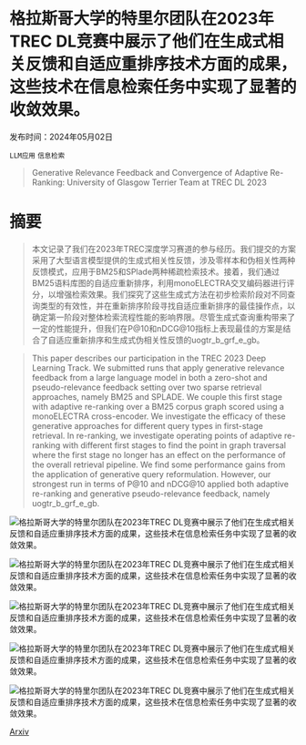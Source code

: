 # 格拉斯哥大学的特里尔团队在2023年TREC DL竞赛中展示了他们在生成式相关反馈和自适应重排序技术方面的成果，这些技术在信息检索任务中实现了显著的收敛效果。

发布时间：2024年05月02日

`LLM应用` `信息检索`

> Generative Relevance Feedback and Convergence of Adaptive Re-Ranking: University of Glasgow Terrier Team at TREC DL 2023

# 摘要

> 本文记录了我们在2023年TREC深度学习赛道的参与经历。我们提交的方案采用了大型语言模型提供的生成式相关性反馈，涉及零样本和伪相关性两种反馈模式，应用于BM25和SPlade两种稀疏检索技术。接着，我们通过BM25语料库图的自适应重新排序，利用monoELECTRA交叉编码器进行评分，以增强检索效果。我们探究了这些生成式方法在初步检索阶段对不同查询类型的有效性，并在重新排序阶段寻找自适应重新排序的最佳操作点，以确定第一阶段对整体检索流程性能的影响界限。尽管生成式查询重构带来了一定的性能提升，但我们在P@10和nDCG@10指标上表现最佳的方案是结合了自适应重新排序和生成式伪相关性反馈的uogtr_b_grf_e_gb。

> This paper describes our participation in the TREC 2023 Deep Learning Track. We submitted runs that apply generative relevance feedback from a large language model in both a zero-shot and pseudo-relevance feedback setting over two sparse retrieval approaches, namely BM25 and SPLADE. We couple this first stage with adaptive re-ranking over a BM25 corpus graph scored using a monoELECTRA cross-encoder. We investigate the efficacy of these generative approaches for different query types in first-stage retrieval. In re-ranking, we investigate operating points of adaptive re-ranking with different first stages to find the point in graph traversal where the first stage no longer has an effect on the performance of the overall retrieval pipeline. We find some performance gains from the application of generative query reformulation. However, our strongest run in terms of P@10 and nDCG@10 applied both adaptive re-ranking and generative pseudo-relevance feedback, namely uogtr_b_grf_e_gb.

![格拉斯哥大学的特里尔团队在2023年TREC DL竞赛中展示了他们在生成式相关反馈和自适应重排序技术方面的成果，这些技术在信息检索任务中实现了显著的收敛效果。](../../..//opt/data/Projects/HuggingArxiv/paper_images/2405.01122/x1.png)

![格拉斯哥大学的特里尔团队在2023年TREC DL竞赛中展示了他们在生成式相关反馈和自适应重排序技术方面的成果，这些技术在信息检索任务中实现了显著的收敛效果。](../../..//opt/data/Projects/HuggingArxiv/paper_images/2405.01122/x2.png)

![格拉斯哥大学的特里尔团队在2023年TREC DL竞赛中展示了他们在生成式相关反馈和自适应重排序技术方面的成果，这些技术在信息检索任务中实现了显著的收敛效果。](../../..//opt/data/Projects/HuggingArxiv/paper_images/2405.01122/x3.png)

![格拉斯哥大学的特里尔团队在2023年TREC DL竞赛中展示了他们在生成式相关反馈和自适应重排序技术方面的成果，这些技术在信息检索任务中实现了显著的收敛效果。](../../..//opt/data/Projects/HuggingArxiv/paper_images/2405.01122/x4.png)

![格拉斯哥大学的特里尔团队在2023年TREC DL竞赛中展示了他们在生成式相关反馈和自适应重排序技术方面的成果，这些技术在信息检索任务中实现了显著的收敛效果。](../../..//opt/data/Projects/HuggingArxiv/paper_images/2405.01122/x5.png)

[Arxiv](https://arxiv.org/abs/2405.01122)